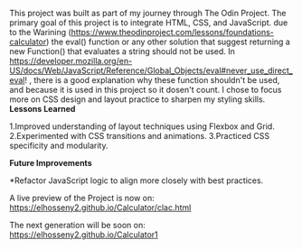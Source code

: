 This project was built as part of my journey through The Odin Project.
The primary goal of this project is to integrate HTML, CSS, and JavaScript.
due to the Warining (https://www.theodinproject.com/lessons/foundations-calculator) the eval() function or any other solution that suggest returning a new Function() that evaluates a string should not be used.
In https://developer.mozilla.org/en-US/docs/Web/JavaScript/Reference/Global_Objects/eval#never_use_direct_eval! , there is a good explanation why these function shouldn't be used, 
and because it is used in this project so it dosen't count.
I chose to focus more on CSS design and layout practice to sharpen my styling skills.
**Lessons Learned** 

1.Improved understanding of layout techniques using Flexbox and Grid.
2.Experimented with CSS transitions and animations.
3.Practiced CSS specificity and modularity.

**Future Improvements**

*Refactor JavaScript logic to align more closely with best practices.

A live preview of the Project is now on: https://elhosseny2.github.io/Calculator/clac.html

The next generation will be soon on: https://elhosseny2.github.io/Calculator1
